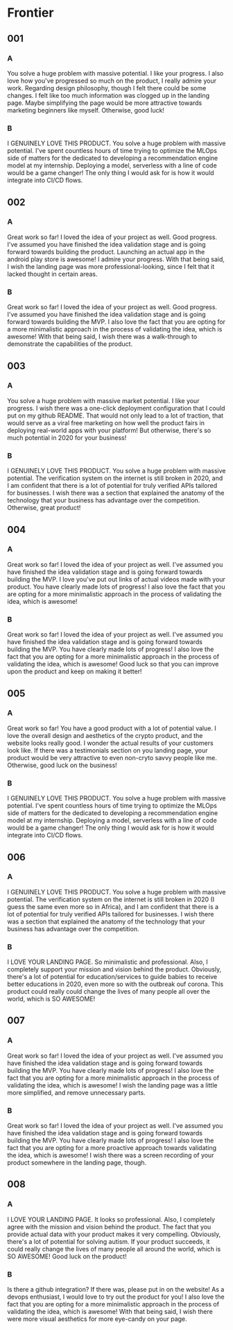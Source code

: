 # Frontier

## 001

### A

You solve a huge problem with massive potential. I like your progress. I also love how you've progressed so much on the product, I really admire your work. Regarding design philosophy, though I felt there could be some changes. I felt like too much information was clogged up in the landing page. Maybe simplifying the page would be more attractive towards marketing beginners like myself. Otherwise, good luck!

### B

I GENUINELY LOVE THIS PRODUCT. You solve a huge problem with massive potential. I've spent countless hours of time trying to optimize the MLOps side of matters for the dedicated to developing a recommendation engine model at my internship. Deploying a model, serverless with a line of code would be a game changer! The only thing I would ask for is how it would integrate into CI/CD flows.

## 002

### A

Great work so far! I loved the idea of your project as well. Good progress. I've assumed you have finished the idea validation stage and is going forward towards building the product. Launching an actual app in the android play store is awesome! I admire your progress. With that being said, I wish the landing page was more professional-looking, since I felt that it lacked thought in certain areas.

### B

Great work so far! I loved the idea of your project as well. Good progress. I've assumed you have finished the idea validation stage and is going forward towards building the MVP. I also love the fact that you are opting for a more minimalistic approach in the process of validating the idea, which is awesome! With that being said, I wish there was a walk-through to demonstrate the capabilities of the product.

## 003

### A

You solve a huge problem with massive market potential. I like your progress. I wish there was a one-click deployment configuration that I could put on my github README. That would not only lead to a lot of traction, that would serve as a viral free marketing on how well the product fairs in deploying real-world apps with your platform! But otherwise, there's so much potential in 2020 for your business!

### B

I GENUINELY LOVE THIS PRODUCT. You solve a huge problem with massive potential. The verification system on the internet is still broken in 2020, and I am confident that there is a lot of potential for truly verified APIs tailored for businesses. I wish there was a section that explained the anatomy of the technology that your business has advantage over the competition. Otherwise, great product!

## 004

### A

Great work so far! I loved the idea of your project as well. I've assumed you have finished the idea validation stage and is going forward towards building the MVP. I love you've put out links of actual videos made with your product. You have clearly made lots of progress! I also love the fact that you are opting for a more minimalistic approach in the process of validating the idea, which is awesome!

### B

Great work so far! I loved the idea of your project as well. I've assumed you have finished the idea validation stage and is going forward towards building the MVP. You have clearly made lots of progress! I also love the fact that you are opting for a more minimalistic approach in the process of validating the idea, which is awesome! Good luck so that you can improve upon the product and keep on making it better!

## 005

### A

Great work so far! You have a good product with a lot of potential value. I love the overall design and aesthetics of the crypto product, and the website looks really good. I wonder the actual results of your customers look like. If there was a testimonials section on you landing page, your product would be very attractive to even non-cryto savvy people like me. Otherwise, good luck on the business!

### B

I GENUINELY LOVE THIS PRODUCT. You solve a huge problem with massive potential. I've spent countless hours of time trying to optimize the MLOps side of matters for the dedicated to developing a recommendation engine model at my internship. Deploying a model, serverless with a line of code would be a game changer! The only thing I would ask for is how it would integrate into CI/CD flows.

## 006

### A

I GENUINELY LOVE THIS PRODUCT. You solve a huge problem with massive potential. The verification system on the internet is still broken in 2020 (I guess the same even more so in Africa), and I am confident that there is a lot of potential for truly verified APIs tailored for businesses. I wish there was a section that explained the anatomy of the technology that your business has advantage over the competition.

### B

I LOVE YOUR LANDING PAGE. So minimalistic and professional. Also, I completely support your mission and vision behind the product. Obviously, there's a lot of potential for education/services to guide babies to receive better educations in 2020, even more so with the outbreak ouf corona. This product could really could change the lives of many people all over the world, which is SO AWESOME!

## 007

### A

Great work so far! I loved the idea of your project as well. I've assumed you have finished the idea validation stage and is going forward towards building the MVP. You have clearly made lots of progress! I also love the fact that you are opting for a more minimalistic approach in the process of validating the idea, which is awesome! I wish the landing page was a little more simplified, and remove unnecessary parts.

### B

Great work so far! I loved the idea of your project as well. I've assumed you have finished the idea validation stage and is going forward towards building the MVP. You have clearly made lots of progress! I also love the fact that you are opting for a more proactive approach towards validating the idea, which is awesome! I wish there was a screen recording of your product somewhere in the landing page, though.

## 008

### A

I LOVE YOUR LANDING PAGE. It looks so professional. Also, I completely agree with the mission and vision behind the product. The fact that you provide actual data with your product makes it very compelling. Obviously, there's a lot of potential for solving autism. If your product succeeds, it could really change the lives of many people all around the world, which is SO AWESOME! Good luck on the product!

### B

Is there a github integration? If there was, please put in on the website! As a devops enthusiast, I would love to try out the product for you! I also love the fact that you are opting for a more minimalistic approach in the process of validating the idea, which is awesome! With that being said, I wish there were more visual aesthetics for more eye-candy on your page.
